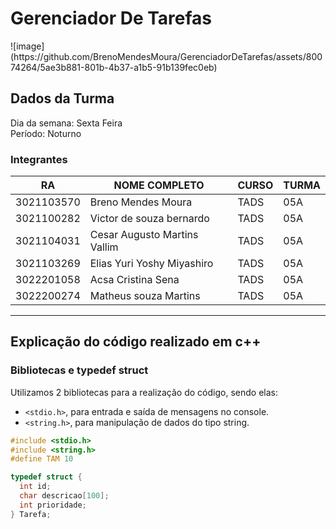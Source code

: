 # Gerenciador De Tarefas

<div class="centered">
![image](https://github.com/BrenoMendesMoura/GerenciadorDeTarefas/assets/80074264/5ae3b881-801b-4b37-a1b5-91b139fec0eb)
</div>

## Dados da Turma <br>
Dia da semana: Sexta Feira <br>
Período: Noturno <br>

### Integrantes

|RA| NOME COMPLETO| CURSO | TURMA |
| ------------ | ------------ | ------------ | ------------ |
|3021103570|Breno Mendes Moura|TADS|05A|
|3021100282|Victor de souza bernardo|TADS|05A|
|3021104031|Cesar Augusto Martins Vallim|TADS|05A|
|3021103269|Elias Yuri Yoshy Miyashiro|TADS|05A|
|3022201058|Acsa Cristina Sena|TADS|05A|
|3022200274|Matheus souza Martins|TADS|05A|


<hr>

## Explicação do código realizado em c++

### Bibliotecas e typedef struct
Utilizamos 2 bibliotecas para a realização do código, sendo elas:
- `<stdio.h>`, para entrada e saída de mensagens no console.
- `<string.h>`, para manipulação de dados do tipo string.

```c
#include <stdio.h>
#include <string.h>
#define TAM 10

typedef struct {
  int id;
  char descricao[100];
  int prioridade;
} Tarefa;
```
